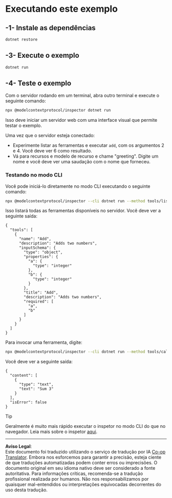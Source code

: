 <!--
CO_OP_TRANSLATOR_METADATA:
{
  "original_hash": "92af35e8c34923031f3d228dffad9ebb",
  "translation_date": "2025-09-03T16:06:13+00:00",
  "source_file": "03-GettingStarted/01-first-server/solution/dotnet/README.md",
  "language_code": "br"
}
-->
# Executando este exemplo

## -1- Instale as dependências

```bash
dotnet restore
```

## -3- Execute o exemplo

```bash
dotnet run
```

## -4- Teste o exemplo

Com o servidor rodando em um terminal, abra outro terminal e execute o seguinte comando:

```bash
npx @modelcontextprotocol/inspector dotnet run
```

Isso deve iniciar um servidor web com uma interface visual que permite testar o exemplo.

Uma vez que o servidor esteja conectado:

- Experimente listar as ferramentas e executar `add`, com os argumentos 2 e 4. Você deve ver 6 como resultado.
- Vá para recursos e modelo de recurso e chame "greeting". Digite um nome e você deve ver uma saudação com o nome que forneceu.

### Testando no modo CLI

Você pode iniciá-lo diretamente no modo CLI executando o seguinte comando:

```bash
npx @modelcontextprotocol/inspector --cli dotnet run --method tools/list
```

Isso listará todas as ferramentas disponíveis no servidor. Você deve ver a seguinte saída:

```text
{
  "tools": [
    {
      "name": "Add",
      "description": "Adds two numbers",
      "inputSchema": {
        "type": "object",
        "properties": {
          "a": {
            "type": "integer"
          },
          "b": {
            "type": "integer"
          }
        },
        "title": "Add",
        "description": "Adds two numbers",
        "required": [
          "a",
          "b"
        ]
      }
    }
  ]
}
```

Para invocar uma ferramenta, digite:

```bash
npx @modelcontextprotocol/inspector --cli dotnet run --method tools/call --tool-name Add --tool-arg a=1 --tool-arg b=2
```

Você deve ver a seguinte saída:

```text
{
  "content": [
    {
      "type": "text",
      "text": "Sum 3"
    }
  ],
  "isError": false
}
```

> [!TIP]
> Geralmente é muito mais rápido executar o inspetor no modo CLI do que no navegador.
> Leia mais sobre o inspetor [aqui](https://github.com/modelcontextprotocol/inspector).

---

**Aviso Legal**:  
Este documento foi traduzido utilizando o serviço de tradução por IA [Co-op Translator](https://github.com/Azure/co-op-translator). Embora nos esforcemos para garantir a precisão, esteja ciente de que traduções automatizadas podem conter erros ou imprecisões. O documento original em seu idioma nativo deve ser considerado a fonte autoritativa. Para informações críticas, recomenda-se a tradução profissional realizada por humanos. Não nos responsabilizamos por quaisquer mal-entendidos ou interpretações equivocadas decorrentes do uso desta tradução.
